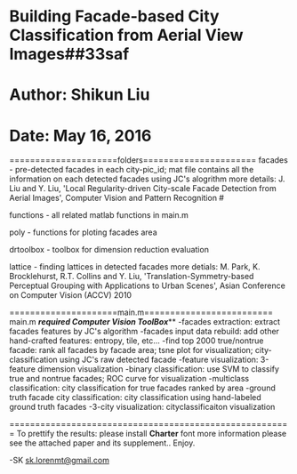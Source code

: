 # Building Facade-based City Classification from Aerial View Images##33saf
# Author: Shikun Liu
# Date: May 16, 2016

=====================folders======================
facades - pre-detected facades in each city-pic_id; mat file contains all the information on each detected facades using JC's alogrithm
more details: J. Liu and Y. Liu, 'Local Regularity-driven City-scale Facade Detection from Aerial Images', Computer Vision and Pattern Recognition #

functions - all related matlab functions in main.m

poly - functions for ploting facades area

drtoolbox - toolbox for dimension reduction evaluation

lattice - finding lattices in detected facades
more detials: M. Park, K. Brocklehurst, R.T. Collins and Y. Liu, 'Translation-Symmetry-based Perceptual Grouping with Applications to Urban Scenes', Asian Conference on Computer Vision (ACCV) 2010

=====================main.m=========================
main.m  ***required Computer Vision ToolBox*****
-facades extraction: extract facades features by JC's algorithm
-facades input data rebuild: add other hand-crafted features: entropy, tile, etc...
-find top 2000 true/nontrue facade: rank all facades by facade area; tsne plot for visualization; city-classification using JC's raw detected facade
-feature visualization: 3-feature dimension visualization
-binary classification: use SVM to classify true and nontrue facades; ROC curve for visualization
-multiclass classification: city classification for true facades ranked by area
-ground truth facade city classification: city classification using hand-labeled ground truth facades
-3-city visualization: cityclassificaiton visualization

=======================================================
To prettify the results: please install **Charter** font
more information please see the attached paper and its supplement..
Enjoy.

-SK <sk.lorenmt@gmail.com>
